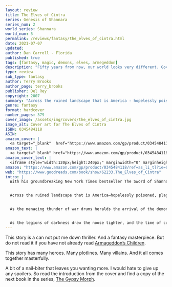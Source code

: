 ```yaml
---
layout: review
title: The Elves of Cintra
series: Genesis of Shannara
series_num: 2
world_series: Shannara
world_num: 5
permalink: /reviews/fantasy/the_elves_of_cintra.html
date: 2021-07-07
updated: 
author: Dan Carroll - Florida
published: true
tags: [fantasy, magic, demons, elves, armegeddon]
description: "Fifty years from now, our world looks very different. Governments have fallen. Thousands live in fortified strongholds; others roam the landscape as either predator or prey. Standing against the forces that have tipped the balance from good to evil are a very few heroes, men and women imbued with powerful magic and sworn to a high destiny."
type: review
sub_type: fantasy
author: Terry Brooks
author_page: terry_brooks
publisher: Del Rey
copyright: 2007
summary: "Across the ruined landscape that is America - hopelessly poisoned, plague-ridden, burned, and besieged by demon armies bent on exterminating all mortal life - two pilgrims have been summoned to serve the embattled cause of good. Logan Tom has journeyed to desolate Seattle to protect a ragged band of street urchins and the being known as the gypsy morph, who is both mortal and magical, and destined to save mankind unless he is destroyed. Likewise, Angel Perez has her own quest, one that will take her from the wreckage of Los Angeles to a distant, secret place untouched by the horrors of the nationwide blight - a place where the race of Elves has dwelled since before man existed. But close behind these lone Knights of the Word swarm the ravening forces of the Void. As the menacing thunder of war drums heralds the arrival of the demons and their brutal minions in Seattle, the young survivors who call themselves the Ghosts are forced to brave the dangerous world of gangs, mutants, and worse to escape the invasion. And Logan Tom must infiltrate a refugee compound to rescue Hawk, the leader of the street urchins, who has yet to learn the truth about who and what he is. Meanwhile, Angel Perez has joined an equally urgent mission: to find the Ellcrys, a fabled talisman crucial to protecting the Elven realm against an influx of unspeakable evil from the dread dimension known as the Forbidding. But Angel and her Elven allies must beware - for a demon spy, with a monstrous creature at its command, walks among them. As the legions of darkness draw the noose tighter, and the time of confrontation draws near, those chosen to defend the soul of the world must draw their battle lines and prepare to fight with, and for, their lives. If they fail, humanity falls."
genre: fantasy
format: hardcover
number_pages: 379
cover_image: /assets/img/covers/the_elves_of_cintra.jpg
image_alt: Cover art for The Elves of Cintra
ISBN: 0345484118
ASIN: 
amazon_cover: |
  <a target="_blank"  href="https://www.amazon.com/gp/product/0345484118/ref=as_li_tl?ie=UTF8&camp=1789&creative=9325&creativeASIN=0345484118&linkCode=as2&tag=floridan21-20&linkId=31193ce3dd16525fb23263512d610a2e"><img border="0" src="//ws-na.amazon-adsystem.com/widgets/q?_encoding=UTF8&MarketPlace=US&ASIN=0345484118&ServiceVersion=20070822&ID=AsinImage&WS=1&Format=_SL250_&tag=floridan21-20" ></a>
amazon_text: |
  <a target="_blank" href="https://www.amazon.com/gp/product/0345484118/ref=as_li_tl?ie=UTF8&camp=1789&creative=9325&creativeASIN=0345484118&linkCode=as2&tag=floridan21-20&linkId=185fe7956b4538c49763672c199e1d16">The Elves of Cintra (The Genesis of Shannara, Book 2)</a>
amazon_cover_text: |
  <iframe style="width:120px;height:240px;" marginwidth="0" marginheight="0" scrolling="no" frameborder="0" src="//ws-na.amazon-adsystem.com/widgets/q?ServiceVersion=20070822&OneJS=1&Operation=GetAdHtml&MarketPlace=US&source=ac&ref=tf_til&ad_type=product_link&tracking_id=floridan21-20&marketplace=amazon&amp;region=US&placement=0345484118&asins=0345484118&linkId=7db1f762b57be674d9674d0be9834770&show_border=false&link_opens_in_new_window=false&price_color=333333&title_color=0066c0&bg_color=ffffff"></iframe>
amazon: "https://www.amazon.com/gp/product/0345484118/ref=as_li_tl?ie=UTF8&tag=floridan21-20&camp=1789&creative=9325&linkCode=as2&creativeASIN=0345484118&linkId=397915ecbce03170ac25d48fe773d71e"
web: "https://www.goodreads.com/book/show/62233.The_Elves_of_Cintra"
intro: |
  With his groundbreaking New York Times bestseller The Sword of Shannara and its acclaimed sequels, Terry Brooks brought a new audience to epic fantasy. Then he gave the genre a darkly compelling contemporary twist in his trilogy of the Word and the Void. Last year, in Armageddon’s Children, Brooks undertook the stunning chronicle that united two unique worlds. Now that story of clashing forces of darkness and light, of Shannara’s beginnings and the human race’s possible end, marches forward into an unforgettable second volume full of mystery, magic, and momentous events.


  Across the ruined landscape that is America–hopelessly poisoned, plague-ridden, burned, and besieged by demon armies bent on exterminating all mortal life–two pilgrims have been summoned to serve the embattled cause of good. Logan Tom has journeyed to desolate Seattle to protect a ragged band of street urchins and the being known as “the gypsy morph,” who is both mortal and magical, and destined to save mankind unless he is destroyed. Likewise, Angel Perez has her own quest, one that will take her from the wreckage of Los Angeles to a distant, secret place untouched by the horrors of the nationwide blight–a place where the race of Elves has dwelled since before man existed. But close behind these lone Knights of the Word swarm the ravening forces of the Void.


  As the menacing thunder of war drums heralds the arrival of the demons and their brutal minions in Seattle, the young survivors who call themselves the Ghosts are forced to brave the dangerous world of gangs, mutants, and worse to escape the invasion. And Logan Tom must infiltrate a refugee compound to rescue Hawk, the leader of the street urchins, who has yet to learn the truth about who and what he is. Meanwhile, Angel Perez has joined an equally urgent mission: to find the Ellcrys, a fabled talisman crucial to protecting the Elven realm against an influx of unspeakable evil from the dread dimension known as the Forbidding. But Angel and her Elf allies must beware–for a demon spy, with a monstrous creature at its command, walks among them.


  As the legions of darkness draw the noose tighter, and the time of confrontation draws near, those chosen to defend the soul of the world must draw their battle lines and prepare to fight with, and for, their lives. If they fail, humanity falls.
---
```


This story is a can not put me down thriller. And a fantasy masterpiece. But do not read it if you have not already read [Armageddon’s Children](/reviews/fantasy/armageddons_children.html).

This story has many heroes. Many plotlines. Many villains. And it all comes together masterfully.

A bit of a nail-biter that leaves you wanting more. I would hate to give up any spoilers. So read the introduction from the cover and find a copy of the next book in the series, [The Gypsy Morph](/reviews/fantasy/the_gypsy_morph.html).
